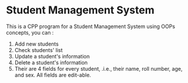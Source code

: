 # Student Management System
This is a CPP program for a Student Management System using OOPs concepts, you can : 
1. Add new students
2. Check students' list
3. Update a student's information
4. Delete a student's information
5. Their are 4 fields for every student, .i.e., their name, roll number, age, and sex. All fields are edit-able.
   
